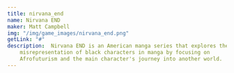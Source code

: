 ```yaml
---
title: nirvana_end
name: Nirvana END
maker: Matt Campbell
img: "/img/game_images/nirvana_end.png"
getLink: "#"
description:  Nirvana END is an American manga series that explores the 
    misrepresentation of black characters in manga by focusing on 
    Afrofuturism and the main character's journey into another world.
---
```


